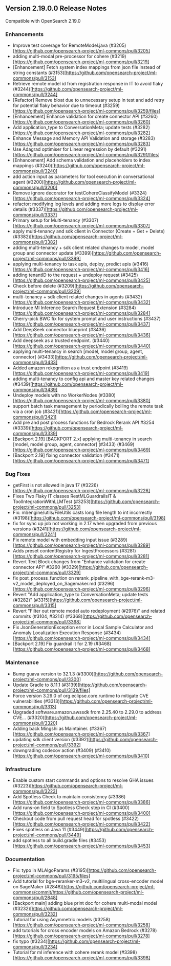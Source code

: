 ## Version 2.19.0.0 Release Notes

Compatible with OpenSearch 2.19.0

### Enhancements

* Improve test coverage for RemoteModel.java (#3205)[https://github.com/opensearch-project/ml-commons/pull/3205]
* adding multi-modal pre-processor for cohere (#3219)[https://github.com/opensearch-project/ml-commons/pull/3219]
* [Enhancement] Fetch system index mappings from json file instead of string constants (#3153)[https://github.com/opensearch-project/ml-commons/pull/3153]
* Retrieve remote model id from registration response in IT to avoid flaky (#3244)[https://github.com/opensearch-project/ml-commons/pull/3244]
* [Refactor] Remove bloat due to unnecessary setup in test and add retry for potential flaky behavior due to timeout (#3259)[https://github.com/opensearch-project/ml-commons/pull/3259/files]
* [Enhancement] Enhance validation for create connector API (#3260)[https://github.com/opensearch-project/ml-commons/pull/3260]
* Add application_type to ConversationMeta; update tests (#3282)[https://github.com/opensearch-project/ml-commons/pull/3282]
* Enhance Message and Memory API Validation and storage (#3283)[https://github.com/opensearch-project/ml-commons/pull/3283]
* Use Adagrad optimiser for Linear regression by default (#3291)[https://github.com/opensearch-project/ml-commons/pull/3291/files]
* [Enhancement] Add schema validation and placeholders to index mappings (#3240)[https://github.com/opensearch-project/ml-commons/pull/3240]
* add action input as parameters for tool execution in conversational agent (#3200)[https://github.com/opensearch-project/ml-commons/pull/3200]
* Remove ignore decorator for testCohereClassifyModel (#3324)[https://github.com/opensearch-project/ml-commons/pull/3324]
* refactor: modifying log levels and adding more logs to display error details (#3337)[https://github.com/opensearch-project/ml-commons/pull/3337]
* Primary setup for Multi-tenancy (#3307)[https://github.com/opensearch-project/ml-commons/pull/3307]
* apply multi-tenancy and sdk client in Connector (Create + Get + Delete) (#3382)[https://github.com/opensearch-project/ml-commons/pull/3382]
* adding multi-tenancy + sdk client related changes to model, model group and connector update (#3399)[https://github.com/opensearch-project/ml-commons/pull/3399]
* applying multi-tenancy to task apis, deploy, predict apis (#3416)[https://github.com/opensearch-project/ml-commons/pull/3416]
* adding tenantID to the request + undeploy request (#3425)[https://github.com/opensearch-project/ml-commons/pull/3425]
* Check before delete (#3209)[https://github.com/opensearch-project/ml-commons/pull/3209]
* multi-tenancy + sdk client related changes in agents (#3432)[https://github.com/opensearch-project/ml-commons/pull/3432]
* Introduce Ml Inference Search Request Extension (#3284)[https://github.com/opensearch-project/ml-commons/pull/3284]
* Cherry-pick BWC fix for system prompt and user instructions (#3437)[https://github.com/opensearch-project/ml-commons/pull/3437]
* Add DeepSeek connector blueprint (#3436)[https://github.com/opensearch-project/ml-commons/pull/3436]
* Add deepseek as a trusted endpoint. (#3440)[https://github.com/opensearch-project/ml-commons/pull/3440]
* applying multi-tenancy in search [model, model group, agent, connector] (#3433)[https://github.com/opensearch-project/ml-commons/pull/3433]
* Added amazon rekognition as a trust endpoint (#3419)[https://github.com/opensearch-project/ml-commons/pull/3419]
* adding multi-tenancy to config api and master key related changes (#3439)[https://github.com/opensearch-project/ml-commons/pull/3439]
* Undeploy models with no WorkerNodes (#3380)[https://github.com/opensearch-project/ml-commons/pull/3380]
* support batch task management by periodically bolling the remote task via a cron job (#3421)[https://github.com/opensearch-project/ml-commons/pull/3421]
* Add pre and post process functions for Bedrock Rerank API #3254 (#3339)[https://github.com/opensearch-project/ml-commons/pull/3339]
* [Backport 2.19] [BACKPORT 2.x] applying multi-tenancy in search [model, model group, agent, connector] (#3433) (#3469)[https://github.com/opensearch-project/ml-commons/pull/3469]
* [Backport 2.19] fixing connector validation (#3471)[https://github.com/opensearch-project/ml-commons/pull/3471]


### Bug Fixes

* getFirst is not allowed in java 17 (#3226)[https://github.com/opensearch-project/ml-commons/pull/3226]
* Fixes Two Flaky IT classes RestMLGuardrailsIT & ToolIntegrationWithLLMTest (#3253)[https://github.com/opensearch-project/ml-commons/pull/3253]
* Fix: ml/engine/utils/FileUtils casts long file length to int incorrectly (#3198)[https://github.com/opensearch-project/ml-commons/pull/3198]
* fix for sync up job not working in 2.17 when upgraded from previous versions (#3241)[https://github.com/opensearch-project/ml-commons/pull/3241]
* Fix remote model with embedding input issue (#3289)[https://github.com/opensearch-project/ml-commons/pull/3289]
* Adds preset contentRegistry for IngestProcessors (#3281)[https://github.com/opensearch-project/ml-commons/pull/3281]
* Revert Text Block changes from "Enhance validation for create connector API" #3260 (#3329)[https://github.com/opensearch-project/ml-commons/pull/3329]
* fix post_process_function on rerank_pipeline_with_bge-rerank-m3-v2_model_deployed_on_Sagemaker.md (#3296)[https://github.com/opensearch-project/ml-commons/pull/3296]
* Revert "Add application_type to ConversationMeta; update tests (#3282)" (#3315)[https://github.com/opensearch-project/ml-commons/pull/3315]
* Revert "Filter out remote model auto redeployment (#2976)" and related commits (#3104, #3214) (#3368)[https://github.com/opensearch-project/ml-commons/pull/3368]
* Fix JsonGenerationException error in Local Sample Calculator and Anomaly Localization Execution Response (#3434)[https://github.com/opensearch-project/ml-commons/pull/3434]
* [Backport 2.19] Fix guardrail it for 2.19 (#3468)[https://github.com/opensearch-project/ml-commons/pull/3468]

### Maintenance

* Bump guava version to 32.1.3 (#3300)[https://github.com/opensearch-project/ml-commons/pull/3300]
* Update Gradle to 8.11.1 (#3139)[https://github.com/opensearch-project/ml-commons/pull/3139/files]
* Force version 3.29.0 of org.eclipse.core.runtime to mitigate CVE vulnerabilities (#3313)[https://github.com/opensearch-project/ml-commons/pull/3313]
* Upgraded software.amazon.awssdk from 2.25.40 to 2.29.0 to address CVE… (#3320)[https://github.com/opensearch-project/ml-commons/pull/3320]
* Adding back Mingshi as Maintainer. (#3367)[https://github.com/opensearch-project/ml-commons/pull/3367]
* updating sdk client version (#3392)[https://github.com/opensearch-project/ml-commons/pull/3392]
* downgrading codecov action (#3409) (#3410)[https://github.com/opensearch-project/ml-commons/pull/3410]


### Infrastructure

* Enable custom start commands and options to resolve GHA issues (#3223)[https://github.com/opensearch-project/ml-commons/pull/3223]
* Add Spotless Check to maintain consistency (#3386)[https://github.com/opensearch-project/ml-commons/pull/3386]
* Add runs-on field to Spotless Check step in CI (#3400)[https://github.com/opensearch-project/ml-commons/pull/3400]
* Checkout code from pull request head for spotless (#3422)[https://github.com/opensearch-project/ml-commons/pull/3422]
* Fixes spotless on Java 11 (#3449)[https://github.com/opensearch-project/ml-commons/pull/3449]
* add spotless to all build.gradle files (#3453)[https://github.com/opensearch-project/ml-commons/pull/3453]


### Documentation

* Fix: typo in MLAlgoParams (#3195)[https://github.com/opensearch-project/ml-commons/pull/3195/files]
* Add tutorial for bge-reranker-m3-v2, multilingual cross-encoder model on SageMaker (#2848)[https://github.com/opensearch-project/ml-commons/commit/https://github.com/opensearch-project/ml-commons/pull/2848]
* [Backport main] adding blue print doc for cohere multi-modal model (#3232)[https://github.com/opensearch-project/ml-commons/pull/3232]
* Tutorial for using Asymmetric models (#3258)[https://github.com/opensearch-project/ml-commons/pull/3258]
* add tutorials for cross encoder models on Amazon Bedrock (#3278)[https://github.com/opensearch-project/ml-commons/pull/3278]
* fix typo (#3234)[https://github.com/opensearch-project/ml-commons/pull/3234]
* Tutorial for ml inference with cohere rerank model (#3398)[https://github.com/opensearch-project/ml-commons/pull/3398]
